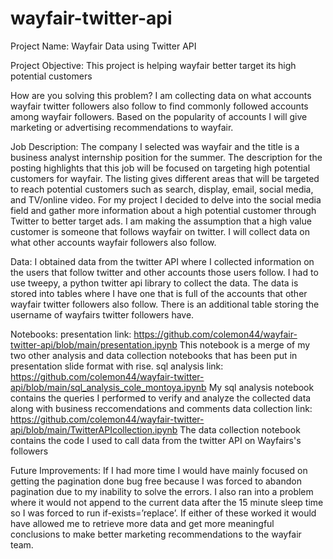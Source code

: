 # wayfair-twitter-api

Project Name:
Wayfair Data using Twitter API

Project Objective:
	This project is helping wayfair better target its high potential customers 
	
How are you solving this problem? 
	I am collecting data on what accounts wayfair twitter followers also follow to find commonly followed accounts among wayfair followers. Based on the popularity of accounts I will give marketing or advertising recommendations to wayfair.

Job Description:
	The company I selected was wayfair and the title is a business analyst internship position for the summer. The description for the posting highlights that this job will be focused on targeting high potential customers for wayfair. The listing gives different areas that will be targeted to reach potential customers such as search, display, email, social media, and TV/online video. 
For my project I decided to delve into the social media field and gather more information about a high potential customer through Twitter to better target ads. I am making the assumption that a high value customer is someone that follows wayfair on twitter. I will collect data on what other accounts wayfair followers also follow.

Data:
I obtained data from the twitter API where I collected information on the users that follow twitter and other accounts those users follow. I had to use tweepy, a python twitter api library to collect the data. 
The data is stored into tables where I have one that is full of the accounts that other wayfair twitter followers also follow. There is an additional table storing the username of wayfairs twitter followers have. 

Notebooks: 
presentation link: https://github.com/colemon44/wayfair-twitter-api/blob/main/presentation.ipynb This notebook is a merge of my two other analysis and data collection notebooks that has been put in presentation slide format with rise.
sql analysis link: https://github.com/colemon44/wayfair-twitter-api/blob/main/sql_analysis_cole_montoya.ipynb
My sql analysis notebook contains the queries I performed to verify and analyze the collected data along with business reccomendations and comments
data collection link: https://github.com/colemon44/wayfair-twitter-api/blob/main/TwitterAPIcollection.ipynb
The data collection notebook contains the code I used to call data from the twitter API on Wayfairs's followers

Future Improvements:
	If I had more time I would have mainly focused on getting the pagination done bug free because I was forced to abandon pagination due to my inability to solve the errors. I also ran into a problem where it would not append to the current data after the 15 minute sleep time so I was forced to run if-exists=’replace’. If either of these worked it would have allowed me to retrieve more data and get more meaningful conclusions to make better marketing recommendations to the wayfair team. 

